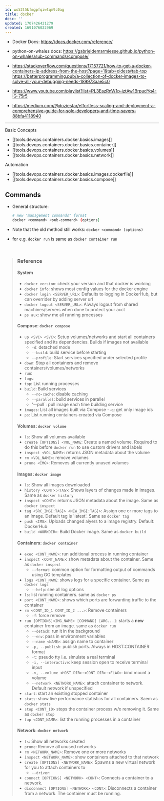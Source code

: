 ```yaml
---
id: wo52t5kfmgpfqiwtqm9c0ag
title: docker
desc: ''
updated: 1707426421279
created: 1691076022969
---
```


- Docker Docs: <https://docs.docker.com/reference/>
- python-on-whales docs: <https://gabrieldemarmiesse.github.io/python-on-whales/sub-commands/compose/>

- <https://stackoverflow.com/questions/17157721/how-to-get-a-docker-containers-ip-address-from-the-host?page=1&tab=oldest#tab-top>
<https://betterprogramming.pub/a-collection-of-docker-images-to-solve-all-your-debugging-needs-189973aae5c0>
- https://www.youtube.com/playlist?list=PL3EazRnW1p-iztAw1BrpudYq4-iG-75r5
- https://medium.com/@doziestar/effortless-scaling-and-deployment-a-comprehensive-guide-for-solo-developers-and-time-savers-88bfa4118940
---

Basic Concepts
- [[tools.devops.containers.docker.basics.images]]
- [[tools.devops.containers.docker.basics.container]]
- [[tools.devops.containers.docker.basics.volumes]]
- [[tools.devops.containers.docker.basics.network]]

Automation
- [[tools.devops.containers.docker.basics.images.dockerfile]]
- [[tools.devops.containers.docker.basics.compose]]

## Commands

-   General structure:

    ``` bash
    # new "management commands" format
    docker <command> <sub-command> (options)
    ```

-   Note that the old method still works: `docker <command> (options)`
-   for e.g. `docker run` is same as `docker container run`

<br>

> ### Reference
>
> #### System
>
> -   `docker version`: check your version and that docker is working
> -   `docker info`: shows most config values for the docker engine
> -   `docker login <SERVER_URL>`: Defaults to logging in DockerHub, but can overrider by adding server url
> -   `docker logout <SERVER_URL>`: Always logout from shared machines/servers when done to protect your acct
> -   `ps aux`: show me all running processes
>
> #### Compose: `docker compose`
>
> -   `up <SVC> <SVC>`: Setup volumes/networks and start all containers specified and its dependencies. Builds if images not available
>     -   `-d`: detached mode
>     -   `--build`: build service before starting
>     -   `--profile`: Start services specified under selected profile
> -   `down`: Stop all containers and remove containers/volumes/networks
> -   `run`:
> -   `logs`:
> -   `top`: List running processes
> -   `build`: Build services
>     -   `--no-cache`: disable caching
>     -   `--parallel`: build services in parallel
>     -   '--pull`: pull image each time building service
> -   `images`: List all images built via Compose -`-q`: get only image ids
> -   `ps`: List running containers created via Compose
>
> #### Volumes: `docker volume`
>
> -   `ls`: Show all volumes available
> -   `create [OPTIONS] <VOL_NAME`: Create a named volume. Required to do this before `docker run` to use custom drivers and labels
> -   `inspect <VOL_NAME>`: returns JSON metadata about the volume
> -   `rm <VOL_NAME>`: remove volumes
> -   `prune <IMG>`: Removes all currently unused volumes
>
> #### Images: `docker image`
>
> -   `ls`: Show all images downloaded
> -   `history <CONT>:<TAG>`: Shows layers of changes made in images. Same as `docker history`
> -   `inspect <CONT>`: returns JSON metadata about the image. Same as `docker inspect`
> -   `tag <SRC_IMG[:TAG]> <NEW_IMG[:TAG]>`: Assign one or more tags to an image. Default tag is 'latest'. Same as `docker tag`
> -   `push <IMG>`: Uploads changed alyers to a image registry. Default: DockerHub
> -   `build <WORKDIR>`: Build Docker image. Same as `docker build`
>
> #### Containers: `docker container`
>
> -   `exec <CONT_NAME>`: run additional process in running container
> -   `inspect <CONT_NAME>`: show metadata about the container. Same as `docker inspect`
>     -   `--format`: common option for formatting output of commands using GO templates
> -   `logs <CONT_NAME`: shows logs for a specific container. Same as `docker logs`
>     -   `--help`: see all log options
> -   `ls`: list running containers. same as `docker ps`
> -   `port <CONT_NAME>`: shows which ports are forwarding traffic to the container
> -   `rm <CONT_ID_1 CONT_ID_2 ...>`: Remove containers
>     -   `-f`: force remove
> -   `run [OPTIONS]<IMG_NAME> [COMMAND] [ARG...]`: starts a **new** container from an image. same as `docker run`
>     -   `--detach`: run it in the background
>     -   `--env`: pass in environment variables
>     -   `--name <NAME>`: assign name to container
>     -   `-p, --publish`: publish ports. Always in HOST:CONTAINER format
>     -   `-t`: pseudo tty i.e. simulate a real terminal
>     -   `-i, --interactive`: keep session open to receive terminal input
>     -   `-v, --volume <HOST_DIR>:<CONT_DIR>:<FLAG>`: bind mount a volume
>     -   `--network <NETWORK_NAME>`: attach container to network. Default network if unspecified
> -   `start`: start an existing stopped container
> -   `stats`: show live performance statistics for all containers. Saem as `docker stats`
> -   `stop <CONT_ID>` stops the container process w/o removing it. Same as `docker stop`
> -   `top <CONT_NAME>`: list the running processes in a container
>
> #### Network: `docker network`
>
> -   `ls`: Show all networks created
> -   `prune`: Remove all unused networks
> -   `rm <NETWORK_NAME>`: Remove one or more networks
> -   `inspect <NETWORK_NAME>`: show containers attached to that network
> -   `create [OPTIONS] <NETWORK_NAME>`: Spawns a new virtual network for you to attach containers to
>     -   `--driver`:
> -   `connect [OPTIONS] <NETWORK> <CONT>`: Connects a container to a network.
> -   `disconnect [OPTIONS] <NETWORK> <CONT>`: Disconnects a container from a network. The container must be running.

